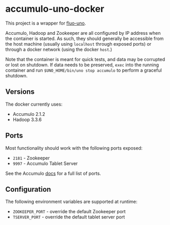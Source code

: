 # accumulo-uno-docker

This project is a wrapper for [fluo-uno](https://github.com/apache/fluo-uno).

Accumulo, Hadoop and Zookeeper are all configured by IP address when the container is started. As such, they should
generally be accessible from the host machine (usually using `localhost` through exposed ports) or through a docker
network (using the docker `host`.)

Note that the container is meant for quick tests, and data may be corrupted or lost on shutdown. If data needs to be
preserved, `exec` into the running container and run `$UNO_HOME/bin/uno stop accumulo` to perform a graceful shutdown.

## Versions

The docker currently uses:

* Accumulo 2.1.2
* Hadoop 3.3.6

## Ports

Most functionality should work with the following ports exposed:

* `2181` - Zookeeper
* `9997` - Accumulo Tablet Server

See the Accumulo [docs](https://accumulo.apache.org/docs/2.x/administration/in-depth-install#network) for a full
list of ports.

## Configuration

The following environment variables are supported at runtime:

* `ZOOKEEPER_PORT` - override the default Zookeeper port
* `TSERVER_PORT` - override the default tablet server port
